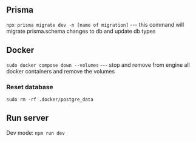 ## Prisma

`npx prisma migrate dev -n [name of migration]` --- this command will migrate prisma.schema changes to db and update db types


## Docker

`sudo docker compose down --volumes` --- stop and remove from engine all docker containers and remove the volumes

### Reset database

`sudo rm -rf .docker/postgre_data`


## Run server

Dev mode: `npm run dev`